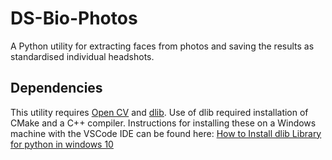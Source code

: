 # DS-Bio-Photos

A Python utility for extracting faces from photos and saving the results as standardised individual headshots.

## Dependencies

This utility requires [Open CV](https://pypi.org/project/opencv-python/) and [dlib](https://pypi.org/project/dlib/). Use of dlib required installation of CMake and a C++ compiler. Instructions for installing these on a Windows machine with the VSCode IDE can be found here: [How to Install dlib Library for python in windows 10](https://www.geeksforgeeks.org/how-to-install-dlib-library-for-python-in-windows-10/)
